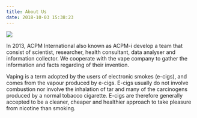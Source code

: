 ```yaml
---
title: About Us
date: 2018-10-03 15:38:23
---
```


![](/images/logo.jpg)

In 2013, ACPM International also known as ACPM-i develop a team that consist of scientist, researcher, health consultant, data analyser and information collector. We cooperate with the vape company to gather the information and facts regarding of their invention.

Vaping is a term adopted by the users of electronic smokes (e-cigs), and comes from the vapour produced by e-cigs. E-cigs usually do not involve combustion nor involve the inhalation of tar and many of the carcinogens produced by a normal tobacco cigarette. E-cigs are therefore generally accepted to be a cleaner, cheaper and healthier approach to take pleasure from nicotine than smoking.
